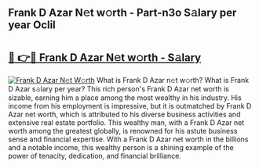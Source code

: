 ## Frank D Azar N𝚎t w𝚘rth - Part-n3o S𝚊lary per year Oclil

# <h2><a href="http://gc0hg9.nevu.top/?p=Frank+D+Azar">🔗 👉🔴 Frank D Azar N𝚎t w𝚘rth - S𝚊lary</a></h2>

[![Frank D Azar N𝚎t W𝚘rth](https://i.imgur.com/Oavwk0R.jpeg)](http://gc0hg9.nevu.top/?p=Frank+D+Azar)
What is Frank D Azar n𝚎t w𝚘rth? What is Frank D Azar s𝚊lary per year?
This rich person's Frank D Azar net worth is sizable, earning him a place among the most wealthy in his industry. His income from his employment is impressive, but it is outmatched by Frank D Azar net worth, which is attributed to his diverse business activities and extensive real estate portfolio. This wealthy man, with a Frank D Azar net worth among the greatest globally, is renowned for his astute business sense and financial expertise. With a Frank D Azar net worth in the billions and a notable income, this wealthy person is a shining example of the power of tenacity, dedication, and financial brilliance.

